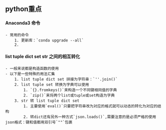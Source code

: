 ## python重点
#### Anaconda3 命令
    - 常用的命令
        1. 更新库：`conda upgrade --all`
        2. 
#### list tuple dict set str 之间的相互转化
    - 一般来说都是构造函数的使用
    - 以下是一些特殊的用法汇集
        1. list tuple dict set 拼接为字符串：`''.join()`
        2. list tuple set 转换为字典可以使用
            1. `{}.fromkeys()`来构造一个不同键相同值的字典
            2. `zip()`来将两个list或tuple或set构造为字典
        3. str 转 list tuple dict set
            1. 主要使用`eval()`只要把字符串改为对应的格式就可以动态的转化为对应的结构
            2. 转dict还有另外一种方式`json.loads()`,需要注意的是必须严格的使用json格式：键和值都用双引号`""`包裹 